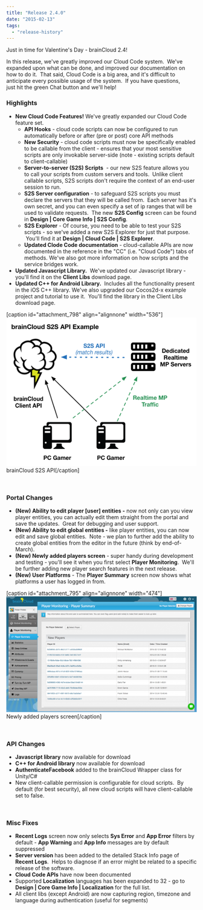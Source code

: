 ```yaml
---
title: "Release 2.4.0"
date: "2015-02-13"
tags: 
  - "release-history"
---
```


Just in time for Valentine's Day - brainCloud 2.4!

In this release, we've greatly improved our Cloud Code system.  We've expanded upon what can be done, and improved our documentation on how to do it.  That said, Cloud Code is a big area, and it's difficult to anticipate every possible usage of the system.  If you have questions, just hit the green Chat button and we'll help!

### Highlights

- **New Cloud Code Features!** We've greatly expanded our Cloud Code feature set.
    - **API Hooks** - cloud code scripts can now be configured to run automatically before or after (pre or post) core API methods
    - **New Security** - cloud code scripts must now be specifically enabled to be callable from the client - ensures that your most sensitive scripts are only invokable server-side (note - existing scripts default to client-callable)
    - **Server-to-server (S2S) Scripts**  - our new S2S feature allows you to call your scripts from custom servers and tools.  Unlike client callable scripts, S2S scripts don't require the context of an end-user session to run.
    - **S2S Server configuration** - to safeguard S2S scripts you must declare the servers that they will be called from.  Each server has it's own secret, and you can even specify a set of ip ranges that will be used to validate requests.  The new **S2S Config** screen can be found in **Design | Core Game Info | S2S Config**.
    - **S2S Explorer** - Of course, you need to be able to test your S2S scripts - so we've added a new S2S Explorer for just that purpose.  You'll find it at **Design | Cloud Code | S2S Explorer**.
    - **Updated Clode Code documentation** - cloud-callable APIs are now documented in the reference in the "CC" (i.e. "Cloud Code") tabs of methods. We've also got more information on how scripts and the service bridges work.
- **Updated Javascript Library.**  We've updated our Javascript library - you'll find it on the **Client Libs** download page.
- **Updated C++ for Android Library.**  Includes all the functionality present in the iOS C++ library. We've also upgraded our Cocos2d-x example project and tutorial to use it.  You'll find the library in the Client Libs download page.

[caption id="attachment\_798" align="alignnone" width="536"][![brainCloud S2S API](images/brainCloud-S2S-API.png)](images/brainCloud-S2S-API.png) brainCloud S2S API[/caption]

 

### Portal Changes

- **(New) Ability to edit player [user] entities -** now not only can you view player entities, you can actually edit them straight from the portal and save the updates.  Great for debugging and user support.
- **(New) Ability to edit global entities -** like player entities, you can now edit and save global entities.  Note - we plan to further add the ability to create global entities from the editor in the future (think by end-of-March).
- **(New) Newly added players screen** - super handy during development and testing - you'll see it when you first select **Player Monitoring**.  We'll be further adding new player search features in the next release.
- **(New) User Platforms** - The **Player Summary** screen now shows what platforms a user has logged in from.

[caption id="attachment\_795" align="alignnone" width="474"]![Window](images/Window-1024x621.png) Newly added players screen[/caption]

 

### API Changes

- **Javascript library** now available for download
- **C++ for Android library** now available for download
- **AuthenticateFacebook** added to the brainCloud Wrapper class for Unity/C#
- New client-callable permission is configurable for cloud scripts.  By default (for best security), all new cloud scripts will have client-callable set to false.

 

### Misc Fixes

- **Recent Logs** screen now only selects **Sys Error** and **App Error** filters by default - **App Warning** and **App Info** messages are by default suppressed
- **Server version** has been added to the detailed Stack Info page of **Recent Logs**.  Helps to diagnose if an error might be related to a specific release of the software.
- **Cloud Code APIs** have now been documented
- Supported **Localization** languages has been expanded to 32 - go to **Design | Core Game Info | Localization** for the full list.
- All client libs (except Android) are now capturing region, timezone and language during authentication (useful for segments)
